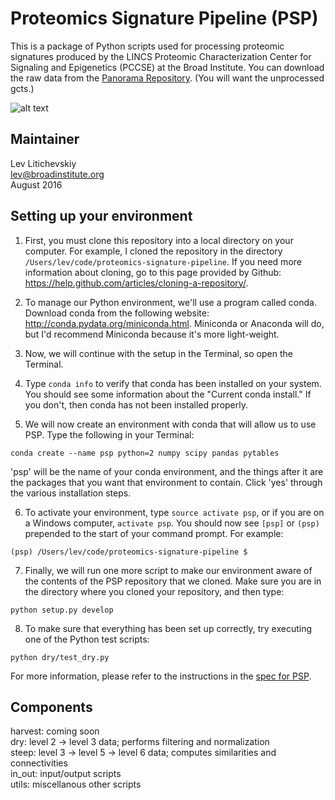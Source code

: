 Proteomics Signature Pipeline (PSP)
=========

This is a package of Python scripts used for processing proteomic
signatures produced by the LINCS Proteomic Characterization Center
for Signaling and Epigenetics (PCCSE) at the Broad Institute. You
can download the raw data from the [Panorama Repository](https://panoramaweb.org/labkey/project/LINCS/begin.view? "Panorama Repository"). (You will want the unprocessed gcts.)  

![alt text][logo]

[logo]: https://github.com/cmap/proteomics-signature-pipeline/blob/1907ca5661ae617e03678e2e800f06b5503b4b29/2016-07-29_proteomics_data_levels.png "Proteomics Data Levels"

Maintainer
----------
Lev Litichevskiy  
lev@broadinstitute.org  
August 2016

Setting up your environment
---------------------------
  1. First, you must clone this repository into a local directory on your computer. For example, I cloned the repository in the directory `/Users/lev/code/proteomics-signature-pipeline`. If you need more information about cloning, go to this page provided by Github: https://help.github.com/articles/cloning-a-repository/.

  2. To manage our Python environment, we'll use a program called conda. Download conda from the following website: http://conda.pydata.org/miniconda.html. Miniconda or Anaconda will do, but I'd recommend Miniconda because it's more light-weight.

  3. Now, we will continue with the setup in the Terminal, so open the Terminal.

  4. Type `conda info` to verify that conda has been installed on your system. You should see some information about the "Current conda install." If you don't, then conda has not been installed properly.

  5. We will now create an environment with conda that will allow us to use PSP. Type the following in your Terminal:

  ```
  conda create --name psp python=2 numpy scipy pandas pytables
  ```
  
  'psp' will be the name of your conda environment, and the things after it are the packages that you want that environment
  to contain. Click 'yes' through the various installation steps.

  6. To activate your environment, type `source activate psp`, or if you are on a Windows computer, `activate psp`. You should
now see `[psp]` or `(psp)` prepended to the start of your command prompt. For example:

  ```
  (psp) /Users/lev/code/proteomics-signature-pipeline $
  ```

  7. Finally, we will run one more script to make our environment aware of the contents of the PSP repository that we cloned. Make sure you are in the directory where you cloned your repository, and then type:

  ```
  python setup.py develop
  ```

  8. To make sure that everything has been set up correctly, try executing one of the Python test scripts:

  ```
  python dry/test_dry.py
  ```

For more information, please refer to the instructions in the [spec for PSP](https://docs.google.com/a/broadinstitute.com/document/d/1A6-q4ss4JuP-pDkBKMpnCvA2C4KT6JaSxlv6eX2fnx4/edit?usp=sharing "Spec for PSP").

Components
----------
harvest: coming soon  
dry: level 2 -> level 3 data; performs filtering and normalization  
steep: level 3 -> level 5 -> level 6 data; computes similarities and connectivities  
in_out: input/output scripts  
utils: miscellanous other scripts  
